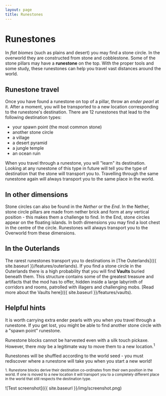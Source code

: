 ```yaml
---
layout: page
title: Runestones
---
```


# Runestones

In *flat biomes* (such as plains and desert) you may find a stone circle.  In the overworld they are constructed from stone and cobblestone.  Some of the stone pillars may have a **runestone** on the top.  With the proper tools and some study, these runestones can help you travel vast distances around the world.

## Runestone travel

Once you have found a runestone on top of a pillar, throw an *ender pearl* at it.  After a moment, you will be transported to a new location corresponding to the runestone's destination.  There are 12 runestones that lead to the following destination types:

* your spawn point (the most common stone)
* another stone circle
* a village
* a desert pyramid
* a jungle temple
* an ocean ruin

When you travel through a runestone, you will "learn" its destination.  Looking at any runestone of this type in future will tell you the type of destination that the stone will transport you to.  Travelling through the same runestone again will always transport you to the same place in the world.

## In other dimensions

Stone circles can also be found in the *Nether* or the *End*.  In the Nether, stone circle pillars are made from nether brick and form at any vertical position - this makes them a challenge to find.  In the End, stone circles appear on the floating islands.  In both dimensions you may find a loot chest in the centre of the circle.  Runestones will always transport you to the Overworld from these dimensions.

## In the Outerlands

The rarest runestones transport you to destinations in [The Outerlands]({{ site.baseurl }}/features/outerlands).  If you find a stone circle in the Outerlands there is a high probability that you will find **Vaults** buried beneath them. This structure contains some of the greatest treasure and artifacts that the mod has to offer, hidden inside a large labyrinth of corridors and rooms, patrolled with illagers and challenging mobs.  [Read more about the Vaults here]({{ site.baseurl }}/features/vaults).

## Helpful hints

It is worth carrying extra ender pearls with you when you travel through a runestone.  If you get lost, you might be able to find another stone circle with a "spawn point" runestone.

Runestone blocks cannot be harvested even with a silk touch pickaxe. However, there *may* be a legitimate way to move them to a new location.<sup>1</sup>

Runestones will be shuffled according to the world seed - you must rediscover where a runestone will take you when you start a new world!


<small>1. Runestone blocks derive their destination co-ordinates from their own position in the world.  If one is moved to a new location it will transport you to a completely different place in the world that still respects the destination type.</small>


![Test screenshot]({{ site.baseurl }}/img/screenshot.png)